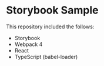 # Storybook Sample
This repository included the follows:
- Storybook
- Webpack 4
- React
- TypeScript (babel-loader)